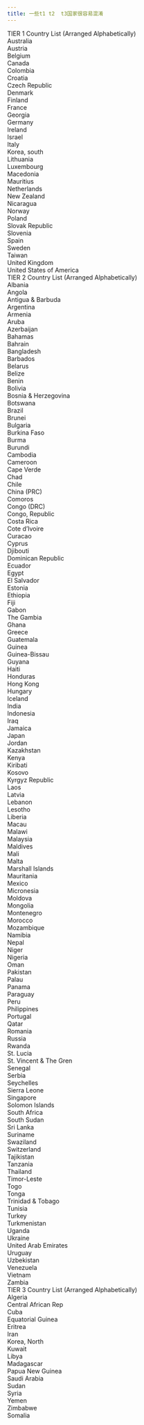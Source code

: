 ```yaml
---
title: 一些t1 t2  t3国家很容易混淆
---
```


TIER 1 Country List (Arranged Alphabetically)<br>Australia<br>Austria<br>Belgium<br>Canada<br>Colombia<br>Croatia<br>Czech Republic<br>Denmark<br>Finland<br>France<br>Georgia<br>Germany<br>Ireland<br>Israel<br>Italy<br>Korea, south<br>Lithuania<br>Luxembourg<br>Macedonia<br>Mauritius<br>Netherlands<br>New Zealand<br>Nicaragua<br>Norway<br>Poland<br>Slovak Republic<br>Slovenia<br>Spain<br>Sweden<br>Taiwan<br>United Kingdom<br>United States of America<br>TIER 2 Country List (Arranged Alphabetically)<br>Albania<br>Angola<br>Antigua & Barbuda<br>Argentina<br>Armenia<br>Aruba<br>Azerbaijan<br>Bahamas<br>Bahrain<br>Bangladesh<br>Barbados<br>Belarus<br>Belize<br>Benin<br>Bolivia<br>Bosnia & Herzegovina<br>Botswana<br>Brazil<br>Brunei<br>Bulgaria<br>Burkina Faso<br>Burma<br>Burundi<br>Cambodia<br>Cameroon<br>Cape Verde<br>Chad<br>Chile<br>China (PRC)<br>Comoros<br>Congo (DRC)<br>Congo, Republic<br>Costa Rica<br>Cote d’Ivoire<br>Curacao<br>Cyprus<br>Djibouti<br>Dominican Republic<br>Ecuador<br>Egypt<br>El Salvador<br>Estonia<br>Ethiopia<br>Fiji<br>Gabon<br>The Gambia<br>Ghana<br>Greece<br>Guatemala<br>Guinea<br>Guinea-Bissau<br>Guyana<br>Haiti<br>Honduras<br>Hong Kong<br>Hungary<br>Iceland<br>India<br>Indonesia<br>Iraq<br>Jamaica<br>Japan<br>Jordan<br>Kazakhstan<br>Kenya<br>Kiribati<br>Kosovo<br>Kyrgyz Republic<br>Laos<br>Latvia<br>Lebanon<br>Lesotho<br>Liberia<br>Macau<br>Malawi<br>Malaysia<br>Maldives<br>Mali<br>Malta<br>Marshall Islands<br>Mauritania<br>Mexico<br>Micronesia<br>Moldova<br>Mongolia<br>Montenegro<br>Morocco<br>Mozambique<br>Namibia<br>Nepal<br>Niger<br>Nigeria<br>Oman<br>Pakistan<br>Palau<br>Panama<br>Paraguay<br>Peru<br>Philippines<br>Portugal<br>Qatar<br>Romania<br>Russia<br>Rwanda<br>St. Lucia<br>St. Vincent & The Gren<br>Senegal<br>Serbia<br>Seychelles<br>Sierra Leone<br>Singapore<br>Solomon Islands<br>South Africa<br>South Sudan<br>Sri Lanka<br>Suriname<br>Swaziland<br>Switzerland<br>Tajikistan<br>Tanzania<br>Thailand<br>Timor-Leste<br>Togo<br>Tonga<br>Trinidad & Tobago<br>Tunisia<br>Turkey<br>Turkmenistan<br>Uganda<br>Ukraine<br>United Arab Emirates<br>Uruguay<br>Uzbekistan<br>Venezuela<br>Vietnam<br>Zambia<br>TIER 3 Country List (Arranged Alphabetically)<br>Algeria<br>Central African Rep<br>Cuba<br>Equatorial Guinea<br>Eritrea<br>Iran<br>Korea, North<br>Kuwait<br>Libya<br>Madagascar<br>Papua New Guinea<br>Saudi Arabia<br>Sudan<br>Syria<br>Yemen<br>Zimbabwe<br>Somalia
